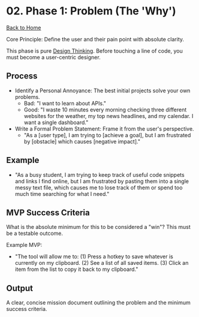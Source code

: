 # 02. Phase 1: Problem (The 'Why')

[Back to Home](../index.md)

Core Principle: Define the user and their pain point with absolute clarity.

This phase is pure [Design Thinking](../guides/design_thinking.md). Before touching a line of code, you must become a user-centric designer.

## Process

- Identify a Personal Annoyance: The best initial projects solve your own problems.
  - Bad: "I want to learn about APIs."
  - Good: "I waste 10 minutes every morning checking three different websites for the weather, my top news headlines, and my calendar. I want a single dashboard."
- Write a Formal Problem Statement: Frame it from the user's perspective.
  - "As a [user type], I am trying to [achieve a goal], but I am frustrated by [obstacle] which causes [negative impact]."

## Example

- "As a busy student, I am trying to keep track of useful code snippets and links I find online, but I am frustrated by pasting them into a single messy text file, which causes me to lose track of them or spend too much time searching for what I need."

## MVP Success Criteria

What is the absolute minimum for this to be considered a "win"? This must be a testable outcome.

Example MVP:

- "The tool will allow me to: (1) Press a hotkey to save whatever is currently on my clipboard. (2) See a list of all saved items. (3) Click an item from the list to copy it back to my clipboard."

## Output

A clear, concise mission document outlining the problem and the minimum success criteria.

